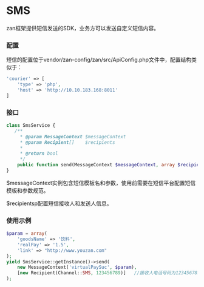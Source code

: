 # SMS

zan框架提供短信发送的SDK，业务方可以发送自定义短信内容。

### 配置

短信的配置位于vendor/zan-config/zan/src/ApiConfig.php文件中，配置结构类似于：

```php
'courier' => [
    'type' => 'php',
    'host' => 'http://10.10.183.168:8011'
]
```

### 接口

```php
class SmsService {
   /**
     * @param MessageContext $messageContext
     * @param Recipient[]    $recipients
     *
     * @return bool
     */
    public function send(MessageContext $messageContext, array $recipients)
}
```

$messageContext实例包含短信模板名和参数，使用前需要在短信平台配置短信模板和参数规范。

$recipientsp配置短信接收人和发送人信息。

### 使用示例

```php
$param = array(
    'goodsName' => '饮料',
    'realPay' => '1.5',
    'link' => "http://www.youzan.com"
);
yield SmsService::getInstance()->send(
    new MessageContext('virtualPaySuc', $param),
    [new Recipient(Channel::SMS, 123456789)]   //接收人电话号码为123456789
);
```



